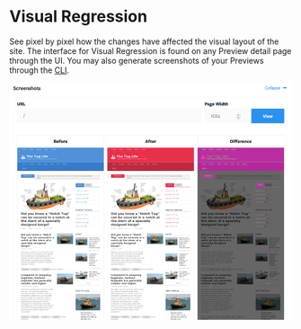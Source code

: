 # Visual Regression

See pixel by pixel how the changes have affected the visual layout of the site.
The interface for Visual Regression is found on any Preview detail page through
the UI. You may also generate screenshots of your Previews through the
[CLI](../cli/index.md).

![Visual Regression](_images/visual-regression.png)
